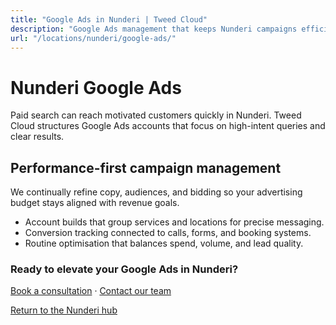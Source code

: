```yaml
---
title: "Google Ads in Nunderi | Tweed Cloud"
description: "Google Ads management that keeps Nunderi campaigns efficient and measurable."
url: "/locations/nunderi/google-ads/"
---
```


# Nunderi Google Ads

Paid search can reach motivated customers quickly in Nunderi. Tweed Cloud structures Google Ads accounts that focus on high-intent queries and clear results.

## Performance-first campaign management

We continually refine copy, audiences, and bidding so your advertising budget stays aligned with revenue goals.

- Account builds that group services and locations for precise messaging.
- Conversion tracking connected to calls, forms, and booking systems.
- Routine optimisation that balances spend, volume, and lead quality.

### Ready to elevate your Google Ads in Nunderi?

[Book a consultation](/consultation/) · [Contact our team](/contact/)

[Return to the Nunderi hub](/locations/nunderi/)
